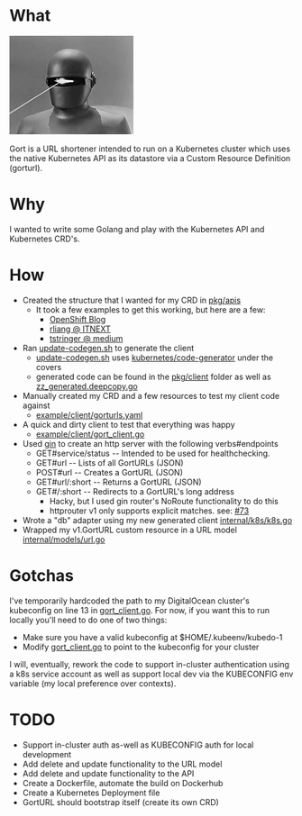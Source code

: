 # What
![gort](https://github.com/triangletodd/gort/blob/master/static/gort.jpg?raw=true)

Gort is a URL shortener intended to run on a Kubernetes cluster which uses the native Kubernetes API as its datastore via a Custom Resource Definition (gorturl).

# Why
I wanted to write some Golang and play with the Kubernetes API and Kubernetes CRD's.

# How
- Created the structure that I wanted for my CRD in [pkg/apis](pkg/apis)
  - It took a few examples to get this working, but here are a few:
    - [OpenShift Blog](https://blog.openshift.com/kubernetes-deep-dive-code-generation-customresources/)
    - [rliang @ ITNEXT](https://itnext.io/how-to-generate-client-codes-for-kubernetes-custom-resource-definitions-crd-b4b9907769ba)
    - [tstringer @ medium](https://medium.com/@trstringer/create-kubernetes-controllers-for-core-and-custom-resources-62fc35ad64a3)
- Ran [update-codegen.sh](hack/update-codegen.sh) to generate the client
  - [update-codegen.sh](hack/update-codegen.sh) uses [kubernetes/code-generator](https://github.com/kubernetes/code-generator) under the covers
  - generated code can be found in the [pkg/client](pkg/client) folder as well as [zz_generated.deepcopy.go](pkg/apis/gorturl/v1/zz_generated.deepcopy.go)
- Manually created my CRD and a few resources to test my client code against
  - [example/client/gorturls.yaml](exmaple/client/gorturls.yaml)
- A quick and dirty client to test that everything was happy
  - [example/client/gort_client.go](example/client/gort_client.go)
- Used [gin](https://github.com/gin-gonic/gin) to create an http server with the following verbs#endpoints
  - GET#service/status -- Intended to be used for healthchecking.
  - GET#url -- Lists of all GortURLs (JSON)
  - POST#url -- Creates a GortURL (JSON)
  - GET#url/:short -- Returns a GortURL (JSON)
  - GET#/:short -- Redirects to a GortURL's long address
    - Hacky, but I used gin router's NoRoute functionality to do this
    - httprouter v1 only supports explicit matches. see: [#73](https://github.com/julienschmidt/httprouter/issues/73)
- Wrote a "db" adapter using my new generated client [internal/k8s/k8s.go](internal/k8s/k8s.go)
- Wrapped my v1.GortURL custom resource in a URL model [internal/models/url.go](internal/models/url.go)

# Gotchas
I've temporarily hardcoded the path to my DigitalOcean cluster's kubeconfig on line 13 in [gort_client.go](example/client/gort_client.go#13). For now, if you want this to run locally you'll need to do one of two things:

- Make sure you have a valid kubeconfig at $HOME/.kubeenv/kubedo-1
- Modify [gort_client.go](example/client/gort_client.go#13) to point to the kubeconfig for your cluster

I will, eventually, rework the code to support in-cluster authentication using a k8s service account as well as support local dev via the KUBECONFIG env variable (my local preference over contexts).

# TODO
  - Support in-cluster auth as-well as KUBECONFIG auth for local development
  - Add delete and update functionality to the URL model
  - Add delete and update functionality to the API
  - Create a Dockerfile, automate the build on Dockerhub
  - Create a Kubernetes Deployment file
  - GortURL should bootstrap itself (create its own CRD)
